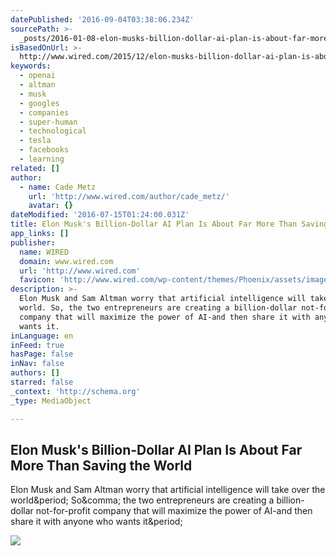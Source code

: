 ```yaml
---
datePublished: '2016-09-04T03:38:06.234Z'
sourcePath: >-
  _posts/2016-01-08-elon-musks-billion-dollar-ai-plan-is-about-far-more-than-sa.md
isBasedOnUrl: >-
  http://www.wired.com/2015/12/elon-musks-billion-dollar-ai-plan-is-about-far-more-than-saving-the-world/
keywords:
  - openai
  - altman
  - musk
  - googles
  - companies
  - super-human
  - technological
  - tesla
  - facebooks
  - learning
related: []
author:
  - name: Cade Metz
    url: 'http://www.wired.com/author/cade_metz/'
    avatar: {}
dateModified: '2016-07-15T01:24:00.031Z'
title: Elon Musk's Billion-Dollar AI Plan Is About Far More Than Saving the World
app_links: []
publisher:
  name: WIRED
  domain: www.wired.com
  url: 'http://www.wired.com'
  favicon: 'http://www.wired.com/wp-content/themes/Phoenix/assets/images/favicon.ico'
description: >-
  Elon Musk and Sam Altman worry that artificial intelligence will take over the
  world. So, the two entrepreneurs are creating a billion-dollar not-for-profit
  company that will maximize the power of AI-and then share it with anyone who
  wants it.
inLanguage: en
inFeed: true
hasPage: false
inNav: false
authors: []
starred: false
_context: 'http://schema.org'
_type: MediaObject

---
```

<article style=""><h1>Elon Musk's Billion-Dollar AI Plan Is About Far More Than Saving the World</h1><p>Elon Musk and Sam Altman worry that artificial intelligence will take over the world&amp;period; So&amp;comma; the two entrepreneurs are creating a billion-dollar not-for-profit company that will maximize the power of AI-and then share it with anyone who wants it&amp;period;</p><img src="http://www.wired.com/wp-content/uploads/2015/12/elon-musk-ai-LW3A1386-f-1200x630-e1450139183690.jpg" /></article>